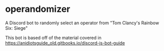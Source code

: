 # operandomizer
A Discord bot to randomly select an operator from "Tom Clancy's Rainbow Six: Siege"

This bot is based off of the material covered in https://anidiotsguide_old.gitbooks.io/discord-js-bot-guide
